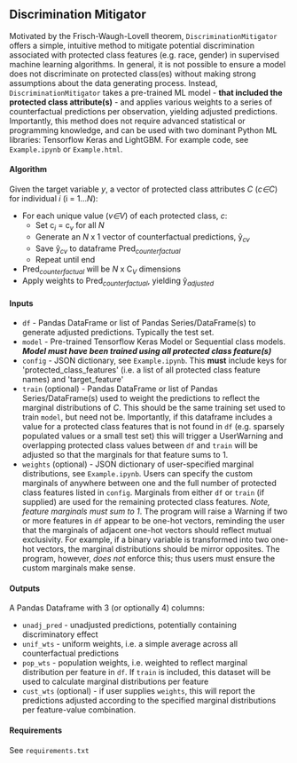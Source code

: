 ## Discrimination Mitigator

Motivated by the Frisch-Waugh-Lovell theorem, `DiscriminationMitigator` offers a simple, intuitive
method to mitigate potential discrimination associated with protected class features
(e.g. race, gender) in supervised machine learning algorithms. In general, it is not
possible to ensure a model does not discriminate on protected class(es) without making
strong assumptions about the data generating process. Instead, `DiscriminationMitigator`
takes a pre-trained ML model - **that included the protected class attribute(s)** - and
applies various weights to a series of counterfactual predictions per observation,
yielding adjusted predictions. Importantly, this method does not require advanced
statistical or programming knowledge, and can be used with two dominant Python ML
libraries: Tensorflow Keras and LightGBM. For example code, see `Example.ipynb` or
`Example.html`.


#### Algorithm
Given the target variable *y*, a vector of protected class attributes *C* (*c∈C*) for
individual *i* (i = 1...*N*):
- For each unique value (*v∈V*) of each protected class, *c*:
    - Set c<sub>*i*</sub> = c<sub>*v*</sub> for all *N*
    - Generate an *N* x 1 vector of counterfactual predictions, ŷ<sub>*cv*</sub>
    - Save ŷ<sub>*cv*</sub> to dataframe Pred<sub>*counterfactual*</sub>
    - Repeat until end
- Pred<sub>*counterfactual*</sub> will be *N* x C<sub>*V*</sub> dimensions
- Apply weights to Pred<sub>*counterfactual*</sub>, yielding ŷ<sub>*adjusted*</sub>


#### Inputs
- `df` - Pandas DataFrame or list of Pandas Series/DataFrame(s) to generate
    adjusted predictions. Typically the test set.
- `model` - Pre-trained Tensorflow Keras Model or Sequential class models. ***Model
   must have been trained using all protected class feature(s)***
- `config` - JSON dictionary, see `Example.ipynb`. This **must** include keys for
  'protected_class_features' (i.e. a list of all protected class feature names)
  and 'target_feature'
- `train` (optional) - Pandas DataFrame or list of Pandas Series/DataFrame(s) used
    to weight the predictions to reflect the marginal distributions of *C*. This should be
    the same training set used to train `model`, but need not be. Importantly, if this
    dataframe includes a value for a protected class features that is not found in `df`
    (e.g. sparsely populated values or a small test set) this will trigger a UserWarning 
    and overlapping protected class values between `df` and `train` will be adjusted so 
    that the marginals for that feature sums to 1.    
- `weights` (optional) - JSON dictionary of user-specified marginal distributions, see
    `Example.ipynb`. Users can specify the custom marginals of anywhere between one and the full
    number of protected class features listed in `config`. Marginals from either `df` 
    or `train` (if supplied) are used for the remaining protected class features. *Note, 
    feature marginals must sum to 1*. The program will raise a Warning
    if two or more features in `df` appear to be one-hot vectors, reminding the user that the
    marginals of adjacent one-hot vectors should reflect mutual exclusivity. For example, if
    a binary variable is transformed into two one-hot vectors, the marginal distributions
    should be mirror opposites. The program, however, *does not* enforce this; thus users
    must ensure the custom marginals make sense.

#### Outputs
A Pandas Dataframe with 3 (or optionally 4) columns:
- `unadj_pred` - unadjusted predictions, potentially containing discriminatory effect
- `unif_wts` - uniform weights, i.e. a simple average across all counterfactual predictions
- `pop_wts` - population weights, i.e. weighted to reflect marginal distribution
  per feature in `df`. If `train` is included, this dataset will be used to
  calculate marginal distributions per feature
- `cust_wts` (optional) - if user supplies `weights`, this will report the predictions
  adjusted according to the specified marginal distributions per feature-value combination.

#### Requirements
See `requirements.txt`